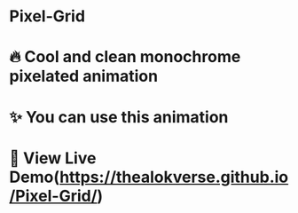 # Pixel-Grid



# 🔥 Cool and clean monochrome pixelated animation

# ✨ You can use this animation

# 👀 View Live Demo(https://thealokverse.github.io/Pixel-Grid/)
